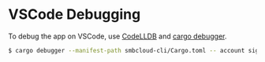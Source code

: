 # VSCode Debugging

To debug the app on VSCode, use [CodeLLDB](https://marketplace.visualstudio.com/items?itemName=vadimcn.vscode-lldb) and [cargo debugger](https://github.com/jkelleyrtp/cargo-debugger).

```bash
$ cargo debugger --manifest-path smbcloud-cli/Cargo.toml -- account signup
```